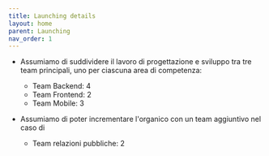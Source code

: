 ```yaml
---
title: Launching details
layout: home
parent: Launching
nav_order: 1
---
```


- Assumiamo di suddividere il lavoro di progettazione e sviluppo tra tre team principali, uno per ciascuna area di competenza:
    - Team Backend: 4
    - Team Frontend: 2
    - Team Mobile: 3

- Assumiamo di poter incrementare l'organico con un team aggiuntivo nel caso di 
    - Team relazioni pubbliche: 2
